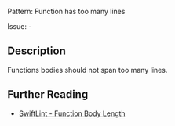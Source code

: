 Pattern: Function has too many lines

Issue: -

## Description

Functions bodies should not span too many lines.

## Further Reading

* [SwiftLint - Function Body Length](https://realm.github.io/SwiftLint/function_body_length.html)